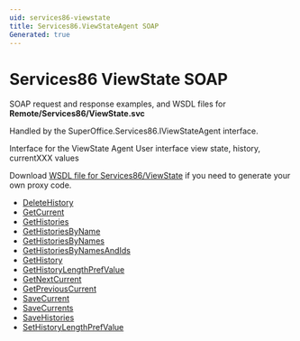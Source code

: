 ```yaml
---
uid: services86-viewstate
title: Services86.ViewStateAgent SOAP
Generated: true
---
```


# Services86 ViewState SOAP

SOAP request and response examples, and WSDL files for **Remote/Services86/ViewState.svc**

Handled by the <see cref="T:SuperOffice.Services86.IViewStateAgent">SuperOffice.Services86.IViewStateAgent</see> interface.

Interface for the ViewState Agent
User interface view state, history, currentXXX values

Download [WSDL file for Services86/ViewState](../Services86-ViewState.md) if you need to generate your own proxy code.

* [DeleteHistory](DeleteHistory.md)
* [GetCurrent](GetCurrent.md)
* [GetHistories](GetHistories.md)
* [GetHistoriesByName](GetHistoriesByName.md)
* [GetHistoriesByNames](GetHistoriesByNames.md)
* [GetHistoriesByNamesAndIds](GetHistoriesByNamesAndIds.md)
* [GetHistory](GetHistory.md)
* [GetHistoryLengthPrefValue](GetHistoryLengthPrefValue.md)
* [GetNextCurrent](GetNextCurrent.md)
* [GetPreviousCurrent](GetPreviousCurrent.md)
* [SaveCurrent](SaveCurrent.md)
* [SaveCurrents](SaveCurrents.md)
* [SaveHistories](SaveHistories.md)
* [SetHistoryLengthPrefValue](SetHistoryLengthPrefValue.md)
